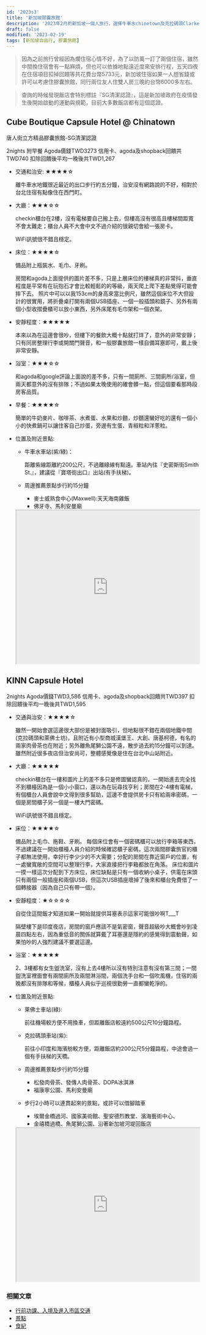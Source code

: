 ```yaml
---
id: '2023s3'
title: '新加坡膠囊旅館'
description: '2023年2月的新加坡一個人旅行，選擇牛車水chinetown及克拉碼頭Clarke Quay的膠囊旅館來壓低旅行支出'
draft: false
modified: '2023-02-19'
tags: [新加坡自由行, 膠囊旅館]
---
```



> 因為之前旅行曾經因為爛住宿心情不好，為了以防萬一訂了兩個住宿，雖然中間換住宿會有一點麻煩，但也可以依據地點遠近度來安排行程，五天四夜在住宿項目扣掉回饋等共花費台幣5733元，新加坡住宿如果一人想省錢或許可以考慮住膠囊旅館，同行兩位友人住雙人房三晚約台幣6000多左右。

>查詢的時候發現飯店會特別標註『SG清潔認證』，這是新加坡政府在疫情發生後開始啟動的運動與規範，目前大多數飯店都有這個認證。



## Cube Boutique Capsule Hotel @ Chinatown
  
  唐人街立方精品膠囊旅館-SG清潔認證
 
  2nights 附早餐 Agoda價錢TWD3273
  信用卡、agoda及shopback回饋共TWD740
  扣除回饋後平均一晚後共TWD1,267

  <div class="img-horizontal">
    <Images :path="/img/travel/sg/cube.png" :alt="'cube'"></Images>
  </div>
 
  - 交通和治安: ★★★★☆ 
      
    離牛車水地鐵很近最近的出口步行約五分鐘，治安沒有網路說的不好，相對於台北住宿有點像住在西門町。
      
  - 大廳：★★★☆☆ 
      
    checkin櫃台在2樓，沒有電梯要自己搬上去，但樓高沒有很高且樓梯間距寬不會太難走；櫃台人員不大會中文不過介紹的很親切會給一張房卡。

    WiFi訊號很不錯且穩定。

  - 床位：★★★★☆ 
    
    備品附上瓶裝水、毛巾、牙刷。
    
    房間和agoda上面提供的圖片差不多，只是上層床位的樓梯真的非常抖，垂直程度是平常有在玩抱石才會比較輕鬆的的等級，兩天爬上爬下差點覺得可能會摔下去。
    照片中可以以我153cm的身高來當比例尺，雖然這個床位不大但設計的很實用，將折疊桌打開有兩個USB插座、一個一般插頭和鏡子、另外有兩個小型收摺疊櫃可以放小東西，另外床尾有毛巾架和一個衣架。

    <div class="img-horizontal">
      <Images :path="/img/travel/sg/cubeBed.png" :alt="'cube床位'"></Images>
    </div>

  - 安靜程度：★★★★★ 
  
    本來以為在這邊會很吵，但樓下的餐飲大概十點就打烊了，意外的非常安靜；只有同房整理行李或開關門聲音，和一般膠囊旅館一樣自備耳塞即可，戴上後非常安靜。
  
  - 浴室：★★★☆☆ 
      
    和agoda和google評論上面說的差不多，只有一間廁所、三間廁所/浴室，但兩天都意外的沒有排隊；不過如果太晚使用的確會髒一點，但這個要看那時段房客品質。
      
  - 早餐：★★★★☆ 
      
    簡單的牛奶麥片、咖啡茶、水煮蛋、水果和炒麵，炒麵還蠻好吃的還有一個小小的快煮鍋可以讓住客自己炒蛋，旁邊有生蛋、青椒粒和洋蔥粒。


  - 位置及附近景點:

    - 牛車水車站(紫/綠)：

      距離紫線距離約200公尺，不過離綠線有點遠。車站內往『史密斯街Smith St.』，建議從『寶塔街出口』出站(有手扶梯)。
    
    - 周邊推薦景點步行約15分鐘
      - 麥士威熟食中心(Maxwell):天天海南雞飯
      - 佛牙寺、馬利安曼廟

    <iframe src="https://www.google.com/maps/embed?pb=!1m18!1m12!1m3!1d3988.8178188400316!2d103.84079301623478!3d1.283154699064113!2m3!1f0!2f0!3f0!3m2!1i1024!2i768!4f13.1!3m3!1m2!1s0x31da197313043677%3A0x3c9dfaf21f53e51a!2sCUBE%20-%20Boutique%20Capsule%20Hotel%20%40%20Chinatown!5e0!3m2!1szh-TW!2stw!4v1676636365718!5m2!1szh-TW!2stw" width="100%" height="400px" allowfullscreen="" loading="lazy" referrerpolicy="no-referrer-when-downgrade" style="filter: grayscale(0.8) contrast(1) opacity(0.5);"></iframe>



## KINN Capsule Hotel

  2nights Agoda價錢TWD3,586
  信用卡、agoda及shopback回饋共TWD397
  扣除回饋後平均一晚後共TWD1,595

  <div class="img-horizontal">
    <Images :path="/img/travel/sg/kinn.png" :alt="'kinn'"></Images>
  </div>

  - 交通與治安：★★★★☆ 
      
    雖然一開始會選這邊很大部份是被封面吸引，但地點很不錯在兩個地鐵中間(克拉碼頭和萊佛士坊)，且附近有小型商城漢堡王、大創、唐基柯德，有名的兩家肉骨茶也在附近；另外離魚尾獅公園不遠，散步過去約15分鐘可以到達。雖然附近很多夜店但治安尚可，整體感覺像是住在台北中山站附近。
      
  - 大廳：★★★★★
      
    checkin櫃台在一樓和圖片上的差不多只是修圖蠻認真的，一開始進去完全找不到櫃檯因為是一個小小窗口，還以為在玩尋找亨利；房間在2-4樓有電梯，有個櫃台人員會說中文得到很多幫助，這邊不會提供房卡只有給兩串密碼，一個是房間櫃子另一個是一樓大門密碼。

    WiFi訊號很不錯且穩定。

  - 床位：★★★★☆
      
    備品附上毛巾、拖鞋、牙刷。
    每個床位會有一個密碼櫃可以放行李箱等東西，不過建議在一開始櫃檯人員介紹的時候確認櫃子密碼，這次兩間膠囊旅官的櫃子都無法使用，幸好行李少少的不大需要；分配的房間在靠近窗戶的位置，有一處蠻寬敞的空間可以整理行李，大家直接把行李箱都放在角落。
    床位和圖片一摸一樣這次分配到下方床位，床位缺點是只有一個收納小桌子，供電在床頭只有兩個一般插座和兩個USB，但這次USB插座壞掉了後來和櫃台免費借了一個轉接器（因為自己只有帶一個）。
    <div class="img-horizontal">
      <Images :path="/img/travel/sg/kinnBed.png" :alt="'kinn床位'"></Images>
    </div>


  - 安靜程度：★☆☆☆☆
  
    自從住這間飯才知道如果一開始就提供耳塞表示這家可能很吵啊T___T
    
    隔壁樓下是印度夜店，房間的窗戶應該不是氣密窗，聲音超級吵大概會吵到凌晨四點左右，因為重低音的關係就算戴了耳塞還是隱約的感覺得到震動聲，如果怕吵的人強烈建議不要選這邊。
  
  - 浴室：★★★★★

    2、3樓都有女生盥洗室，沒有上去4樓所以沒有特別注意有沒有第三間；一間盥洗室裡面會有兩間廁所及兩間淋浴間，兩個洗手台和一個吹風機，住宿的兩晚都沒有排隊和等候，櫃檯人員似乎巡視很勤勞一直都蠻乾淨的。


  - 位置及附近景點:

    - 莱佛士車站(綠):

      前往機場較方便不用換車，但距離飯店較遠約500公尺10分鐘路程。

    - 克拉碼頭車站(紫):

      前往小印度和海濱舫較方便，距離飯店約200公尺5分鐘路程，中途會過一個有手扶梯的天橋。
    
    - 周邊推薦景點步行約15分鐘
      - 松發肉骨茶、發傳人肉骨茶、DOPA冰淇淋
      - 福康寧公園、馬利安曼廟

    - 步行2小時可以連貫起來的景點，或許可以借腳踏車
      - 埃爾金橋過河、國家美術館、聖安德烈教堂、濱海藝術中心、
      - 金禧橋過橋、魚尾獅公園、沿著新加坡河堤回飯店
    
    <iframe src="https://www.google.com/maps/embed?pb=!1m14!1m8!1m3!1d15955.244146314022!2d103.8485556!3d1.2874967!3m2!1i1024!2i768!4f13.1!3m3!1m2!1s0x31da19e5655f9247%3A0xa90cd44927112cd0!2sKINN%20Capsule%20Hotel!5e0!3m2!1szh-TW!2stw!4v1676636228755!5m2!1szh-TW!2stw" width="100%" height="400px" allowfullscreen="" loading="lazy" referrerpolicy="no-referrer-when-downgrade" style="filter: grayscale(0.8) contrast(1) opacity(0.5);"></iframe>



### 相關文章

- [行前功課、入境及進入市區交通](/travel/singapore_preparation)
- [景點](/travel/singapore_spot)
- [食紀](/travel/singapore_food)
